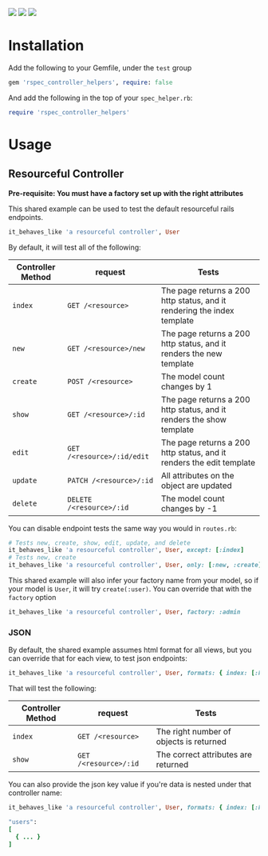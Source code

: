 ![](https://badge.fury.io/rb/rspec_controller_helpers.svg)
![](http://ruby-gem-downloads-badge.herokuapp.com/rspec_controller_helpers)
![](https://img.shields.io/badge/license-MIT-blue.svg)

# Installation

Add the following to your Gemfile, under the `test` group

````ruby
gem 'rspec_controller_helpers', require: false
````

And add the following in the top of your `spec_helper.rb`:

````ruby
require 'rspec_controller_helpers'
````

# Usage

## Resourceful Controller
**Pre-requisite: You must have a factory set up with the right attributes**

This shared example can be used to test the default resourceful rails endpoints.

````ruby
it_behaves_like 'a resourceful controller', User
````

By default, it will test all of the following:

| Controller Method | request      | Tests |
|-------------------|-----------|-------|
| `index`  | `GET /<resource>`          | The page returns a 200 http status, and it rendering the index template |
| `new`    | `GET /<resource>/new`      | The page returns a 200 http status, and it renders the new template |
| `create` | `POST /<resource>`         | The model count changes by 1 |
| `show`   | `GET /<resource>/:id`      | The page returns a 200 http status, and it renders the show template |
| `edit`   | `GET /<resource>/:id/edit` | The page returns a 200 http status, and it renders the edit template |
| `update` | `PATCH /<resource>/:id`    | All attributes on the object are updated |
| `delete` | `DELETE /<resource>/:id`   | The model count changes by -1 |

You can disable endpoint tests the same way you would in `routes.rb`:

````ruby
# Tests new, create, show, edit, update, and delete
it_behaves_like 'a resourceful controller', User, except: [:index]
# Tests new, create
it_behaves_like 'a resourceful controller', User, only: [:new, :create]
````

This shared example will also infer your factory name from your model, so if your model is `User`, it will try `create(:user)`. You can override that with the `factory` option

````ruby
it_behaves_like 'a resourceful controller', User, factory: :admin
````

### JSON

By default, the shared example assumes html format for all views, but you can override that for each view, to test json endpoints:

````ruby
it_behaves_like 'a resourceful controller', User, formats: { index: [:html, :json] }
````

That will test the following:

| Controller Method | request      | Tests |
|-------------------|-----------|-------|
| `index`           | `GET /<resource>` | The right number of objects is returned |
| `show`            | `GET /<resource>/:id` | The correct attributes are returned |

You can also provide the json key value if you're data is nested under that controller name:

````ruby
it_behaves_like 'a resourceful controller', User, formats: { index: [:html, :json] }, json_key: :users

"users":
[
  { ... }
]
````
